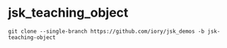 # jsk_teaching_object

```
git clone --single-branch https://github.com/iory/jsk_demos -b jsk-teaching-object
```
